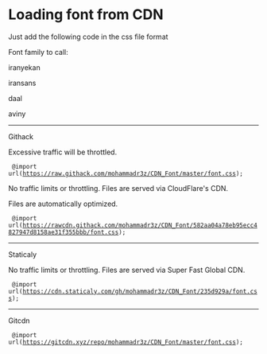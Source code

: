 # Loading font from CDN
Just add the following code in the css file format

Font family to call:

iranyekan

iransans

daal

aviny

-----------------------------------------------------------------------------
Githack

Excessive traffic will be throttled.

<code> @import url(https://raw.githack.com/mohammadr3z/CDN_Font/master/font.css); </code>


No traffic limits or throttling. Files are served via CloudFlare's CDN.

Files are automatically optimized.


<code> @import url(https://rawcdn.githack.com/mohammadr3z/CDN_Font/582aa04a78eb95ecc4827947d8158ae31f355bbb/font.css); </code>

-----------------------------------------------------------------------------
Staticaly

No traffic limits or throttling. Files are served via Super Fast Global CDN.


<code> @import url(https://cdn.staticaly.com/gh/mohammadr3z/CDN_Font/235d929a/font.css); </code>

-----------------------------------------------------------------------------
Gitcdn

<code> @import url(https://gitcdn.xyz/repo/mohammadr3z/CDN_Font/master/font.css); </code>






